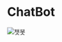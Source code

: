 # ChatBot

![챗봇](https://user-images.githubusercontent.com/87853267/169746602-5e07edfa-257a-4693-a5b7-1c3b08431c60.png)
